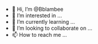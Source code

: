 - 👋 Hi, I’m @Bblambee
- 👀 I’m interested in ...
- 🌱 I’m currently learning ...
- 💞️ I’m looking to collaborate on ...
- 📫 How to reach me ...

<!---
Bblambee/Bblambee is a ✨ special ✨ repository because its `README.md` (this file) appears on your GitHub profile.
You can click the Preview link to take a look at your changes.
--->

